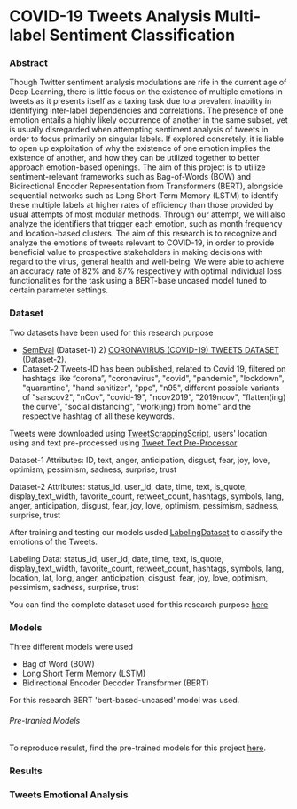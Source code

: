 # COVID-19 Tweets Analysis Multi-label Sentiment Classification

### Abstract
Though Twitter sentiment analysis modulations are rife in the current age of Deep Learning, there is little focus on the existence of multiple emotions in tweets as it presents itself as a taxing task due to a prevalent inability in identifying inter-label dependencies and correlations. The presence of one emotion entails a highly likely occurrence of another in the same subset, yet is usually disregarded when attempting sentiment analysis of tweets in order to focus primarily on singular labels. If explored concretely, it is liable to open up exploitation of why the existence of one emotion implies the existence of another, and how they can be utilized together to better approach emotion-based openings. The aim of this project is to utilize sentiment-relevant frameworks such as Bag-of-Words (BOW) and Bidirectional Encoder Representation from Transformers (BERT), alongside sequential networks such as Long Short-Term Memory (LSTM) to identify these multiple labels at higher rates of efficiency than those provided by usual attempts of most modular methods. Through our attempt, we will also analyze the identifiers that trigger each emotion, such as month frequency and location-based clusters. The aim of this research is to recognize and analyze the emotions of tweets relevant to COVID-19, in order to provide beneficial value to prospective stakeholders in making decisions with regard to the virus, general health and well-being. We were able to achieve an accuracy rate of 82% and 87% respectively with optimal individual loss functionalities for the task using a BERT-base uncased model tuned to certain parameter settings. 

### Dataset

Two datasets have been used for this research purpose
- [SemEval](http://saifmohammad.com/WebDocs/AIT-2018/AIT2018-DATA/SemEval2018-Task1-all-data.zip) (Dataset-1) 2) [CORONAVIRUS (COVID-19) TWEETS DATASET](https://ieee-dataport.org/open-access/coronavirus-covid-19-tweets-dataset) (Dataset-2).
- Dataset-2 Tweets-ID has been published, related to Covid 19, filtered on hashtags like “corona”, "coronavirus", "covid", "pandemic", "lockdown", "quarantine", "hand sanitizer", "ppe", "n95", different possible variants of "sarscov2", "nCov", "covid-19", "ncov2019", "2019ncov", "flatten(ing) the curve", "social distancing", "work(ing) from home" and the respective hashtag of all these keywords.

Tweets were downloaded using [TweetScrappingScript](), users' location using []() and text pre-processed using [Tweet Text Pre-Processor]()

Dataset-1 Attributes: ID, text, anger, anticipation, disgust, fear, joy, love, optimism, pessimism, sadness, surprise, trust

Dataset-2 Attributes: status_id, user_id, date, time, text, is_quote, display_text_width, favorite_count, retweet_count, hashtags, symbols, lang, anger, anticipation, disgust, fear, joy, love, optimism, pessimism, sadness, surprise, trust 

After training and testing our models usded [LabelingDataset](https://drive.google.com/file/d/15zxJxv2vvw0aPIn7YkeTddABrX0htadZ/view?usp=sharing) to classify the emotions of the Tweets.

Labeling Data: status_id, user_id, date, time, text, is_quote, display_text_width, favorite_count, retweet_count, hashtags, symbols, lang, location, lat, long, anger, anticipation, disgust, fear, joy, love, optimism, pessimism, sadness, surprise, trust


You can find the complete dataset used for this research purpose [here](https://drive.google.com/drive/folders/1WLDUF-SOPVk6RwuhqgR2XRwnbrWng8mo?usp=sharing)

### Models
Three different models were used
- Bag of Word (BOW)
- Long Short Term Memory (LSTM)
- Bidirectional Encoder Decoder Transformer (BERT)

For this research BERT 'bert-based-uncased' model was used.

###### Pre-tranied Models
To reproduce resulst, find the pre-trained models for this project [here](https://drive.google.com/drive/folders/1ySF7HwnQz00Zju1Hma94jdkacuInTMge?usp=sharing).

### Results

### Tweets Emotional Analysis
